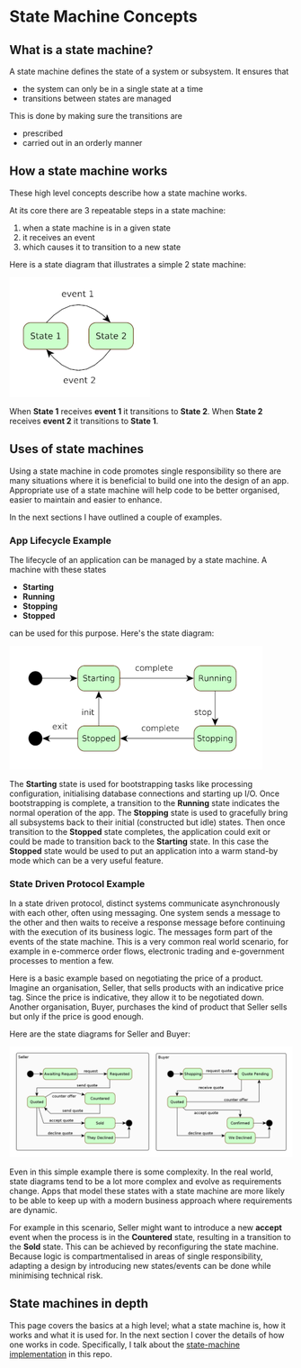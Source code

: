 # State Machine Concepts

## What is a state machine?

A state machine defines the state of a system or subsystem. It ensures that

* the system can only be in a single state at a time
* transitions between states are managed

This is done by making sure the transitions are

* prescribed
* carried out in an orderly manner

## How a state machine works

These high level concepts describe how a state machine works.

At its core there are 3 repeatable steps in a state machine:

1. when a state machine is in a given state
2. it receives an event
3. which causes it to transition to a new state

Here is a state diagram that illustrates a simple 2 state machine:

![](media/State_diagram_1.png)

When **State 1** receives **event 1** it transitions to **State 2**. When **State 2** receives
**event 2** it transitions to **State 1**.

## Uses of state machines

Using a state machine in code promotes single responsibility so there are many situations where it
is beneficial to build one into the design of an app. Appropriate use of a state machine will help
code to be better organised, easier to maintain and easier to enhance.

In the next sections I have outlined a couple of examples.

### App Lifecycle Example

The lifecycle of an application can be managed by a state machine. A machine with these states

* **Starting**
* **Running**
* **Stopping**
* **Stopped**

can be used for this purpose. Here's the state diagram:

![](media/State_diagram_2.png)

The **Starting** state is used for bootstrapping tasks like processing configuration, initialising
database connections and starting up I/O. Once bootstrapping is complete, a transition to the
**Running** state indicates the normal operation of the app. The **Stopping** state is used to
gracefully bring all subsystems back to their initial (constructed but idle) states. Then once
transition to the **Stopped** state completes, the application could exit or could be made to
transition back to the **Starting** state. In this case the **Stopped** state would be used to put
an application into a warm stand-by mode which can be a very useful feature.

### State Driven Protocol Example

In a state driven protocol, distinct systems communicate asynchronously with each other, often
using messaging. One system sends a message to the other and then waits to receive a response
message before continuing with the execution of its business logic. The messages form part of the
events of the state machine. This is a very common real world scenario, for example in e-commerce
order flows, electronic trading and e-government processes to mention a few.

Here is a basic example based on negotiating the price of a product. Imagine an organisation,
Seller, that sells products with an indicative price tag. Since the price is indicative, they allow
it to be negotiated down. Another organisation, Buyer, purchases the kind of product that Seller
sells but only if the price is good enough.

Here are the state diagrams for Seller and Buyer:

![](media/State_diagram_3.png)

Even in this simple example there is some complexity. In the real world, state diagrams tend to be a
lot more complex and evolve as requirements change. Apps that model these states with a state
machine are more likely to be able to keep up with a modern business approach where requirements are
dynamic.

For example in this scenario, Seller might want to introduce a new **accept** event when the process
is in the **Countered** state, resulting in a transition to the **Sold** state. This can be achieved
by reconfiguring the state machine. Because logic is compartmentalised in areas of single
responsibility, adapting a design by introducing new states/events can be done while minimising
technical risk.

## State machines in depth

This page covers the basics at a high level; what a state machine is, how it works and what it is
used for. In the next section I cover the details of how one works in code. Specifically, I talk
about the [state-machine implementation](02-implementation) in this repo.
